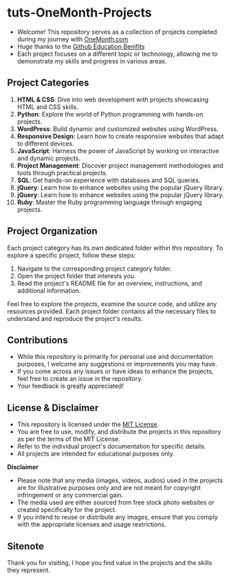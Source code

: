 # tuts-OneMonth-Projects
- Welcome! This repository serves as a collection of projects completed during my journey with [OneMonth.com](OneMonth.com) 
- Huge thanks to the [Github Education Benifits](https://education.github.com/benefits?type=student)
- Each project focuses on a different topic or technology, allowing me to demonstrate my skills and progress in various areas.

## Project Categories

1. **HTML & CSS**: Dive into web development with projects showcasing HTML and CSS skills.
2. **Python**: Explore the world of Python programming with hands-on projects.
3. **WordPress**: Build dynamic and customized websites using WordPress.
4. **Responsive Design**: Learn how to create responsive websites that adapt to different devices.
5. **JavaScript**: Harness the power of JavaScript by working on interactive and dynamic projects.
6. **Project Management**: Discover project management methodologies and tools through practical projects.
7. **SQL**: Get hands-on experience with databases and SQL queries.
8. **jQuery**: Learn how to enhance websites using the popular jQuery library.
9. **jQuery**: Learn how to enhance websites using the popular jQuery library.
10. **Ruby**: Master the Ruby programming language through engaging projects.

## Project Organization

Each project category has its own dedicated folder within this repository. To explore a specific project, follow these steps:

1. Navigate to the corresponding project category folder.
2. Open the project folder that interests you.
3. Read the project's README file for an overview, instructions, and additional information.

Feel free to explore the projects, examine the source code, and utilize any resources provided. 
Each project folder contains all the necessary files to understand and reproduce the project's results.

## Contributions

- While this repository is primarily for personal use and documentation purposes, I welcome any suggestions or improvements you may have. 
- If you come across any issues or have ideas to enhance the projects, feel free to create an issue in the repository. 
- Your feedback is greatly appreciated!

## License & Disclaimer

- This repository is licensed under the [MIT License](LICENSE). 
- You are free to use, modify, and distribute the projects in this repository as per the terms of the MIT License.
- Refer to the individual project's documentation for specific details. 
- All projects are intended for educational purposes only.

**Disclaimer**

- Please note that any media (images, videos, audios) used in the projects are for illustrative purposes only and are not meant for copyright infringement or any commercial gain. 
- The media used are either sourced from free stock photo websites or created specifically for the project. 
- If you intend to reuse or distribute any images, ensure that you comply with the appropriate licenses and usage restrictions.

## Sitenote

Thank you for visiting, I hope you find value in the projects and the skills they represent.
